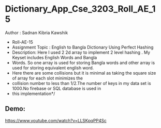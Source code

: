 # Dictionary_App_Cse_3203_Roll_AE_15
Author : Sadnan Kibria Kawshik
* Roll-AE-15
* Assignment Topic : English to Bangla Dictionary Using Perfect Hashing
* Description: Here I used 2 2d array to implement 2 level hashing . My Keyset includes English Words and Bangla
* Words. So one array is used for storing Bangla words and other array is used for storing equivalent english word.
* Here there are some collisions but it is minimal as taking the square size of array for each slot minimizes the
* collision number to less than 1/2.The number of keys in my data set is 1000.No firebase or SQL database is used in
* this implementation*/


## Demo:
https://www.youtube.com/watch?v=LLSKpqPP4Sc
